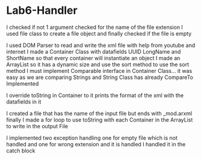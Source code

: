 # Lab6-Handler

I checked if not 1 argument 
checked for the name of the file extension
I used file class to create a file object
and finally checked if the file is empty

I used DOM Parser to read and write the xml file with help from youtube and internet
I made a Container Class with datafields UUID LongName and ShortName so that every container will instantiate an object
I made an ArrayList so it has a dynamic size and use the sort method
to use the sort method I must implement Comparable interface in Container Class... it was easy as we are comparing Strings and String Class
has already CompareTo Implemented

I override toString in Container to it prints the format of the xml with the datafields in it

I created a file that has the name of the input file but ends with _mod.arxml
finally I made a for loop to use toString with each Container in the ArrayList to write in the output File


I implemented two exception handling 
one for empty file which is not handled
and one for wrong extension and it is handled
I handled it in the catch block